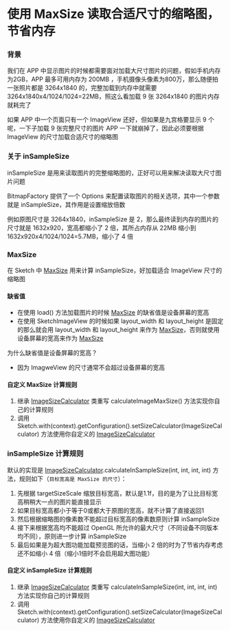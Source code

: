 # 使用 MaxSize 读取合适尺寸的缩略图，节省内存

### 背景

我们在 APP 中显示图片的时候都需要面对加载大尺寸图片的问题，假如手机内存为2GB，APP 最多可用内存为 200MB ，手机摄像头像素为800万，那么随便拍一张照片都是 3264x1840 的，完整加载到内存中就需要 3264x1840x4/1024/1024=22MB，照这么看加载 9 张 3264x1840 的图片内存就耗完了

如果 APP 中一个页面只有一个 ImageView 还好，但如果是九宫格要显示 9 个呢，一下子加载 9 张完整尺寸的图片 APP 一下就崩掉了，因此必须要根据 ImageView 的尺寸加载合适尺寸的缩略图

### 关于 inSampleSize

inSampleSize 是用来读取图片的完整缩略图的，正好可以用来解决读取大尺寸图片问题

BitmapFactory 提供了一个 Options 来配置读取图片的相关选项，其中一个参数就是 inSampleSize，其作用是设置缩放倍数

例如原图尺寸是 3264x1840，inSampleSize 是 2，那么最终读到内存的图片的尺寸就是 1632x920，宽高都缩小了 2 倍，其所占内存从 22MB 缩小到 1632x920x4/1024/1024=5.7MB，缩小了 4 倍

### MaxSize

在 Sketch 中 [MaxSize] 用来计算 inSampleSize，好加载适合 ImageView 尺寸的缩略图

#### 缺省值
* 在使用 load() 方法加载图片的时候 [MaxSize] 的缺省值是设备屏幕的宽高
* 在使用 SketchImageView 的时候如果 layout_width 和 layout_height 是固定的那么就会用 layout_width 和 layout_height 来作为 [MaxSize]，否则就使用设备屏幕的宽高来作为 [MaxSize]

为什么缺省值是设备屏幕的宽高？
* 因为 ImagweView 的尺寸通常不会超过设备屏幕的宽高

#### 自定义 MaxSize 计算规则

1. 继承 [ImageSizeCalculator] 类重写 calculateImageMaxSize() 方法实现你自己的计算规则
2. 调用 Sketch.with(context).getConfiguration().setSizeCalculator(ImageSizeCalculator) 方法使用你自定义的 [ImageSizeCalculator]

### inSampleSize 计算规则

默认的实现是 [ImageSizeCalculator].calculateInSampleSize(int, int, int, int) 方法，规则如下（`目标宽高是 MaxSize 的尺寸`）：

1. 先根据 targetSizeScale 缩放目标宽高，默认是1.1f，目的是为了让比目标宽高稍稍大一点的图片能直接显示
2. 如果目标宽高都小于等于0或都大于原图的宽高，就不计算了直接返回1
3. 然后根据缩略图的像素数不能超过目标宽高的像素数原则计算 inSampleSize
4. 接下来根据宽高均不能超过 OpenGL 所允许的最大尺寸（不同设备不同版本均不同），原则进一步计算 inSampleSize
5. 最后如果是为超大图功能加载预览图的话，当缩小 2 倍的时为了节省内存考虑还不如缩小 4 倍（缩小1倍时不会启用超大图功能）

#### 自定义 inSampleSize 计算规则

1. 继承 [ImageSizeCalculator] 类重写 calculateInSampleSize(int, int, int, int) 方法实现你自己的计算规则
2. 调用 Sketch.with(context).getConfiguration().setSizeCalculator(ImageSizeCalculator) 方法使用你自定义的 [ImageSizeCalculator]


[MaxSize]: ../../sketch/src/main/java/com/github/panpf/sketch/request/MaxSize.java
[ImageSizeCalculator]: ../../sketch/src/main/java/com/github/panpf/sketch/decode/ImageSizeCalculator.java
